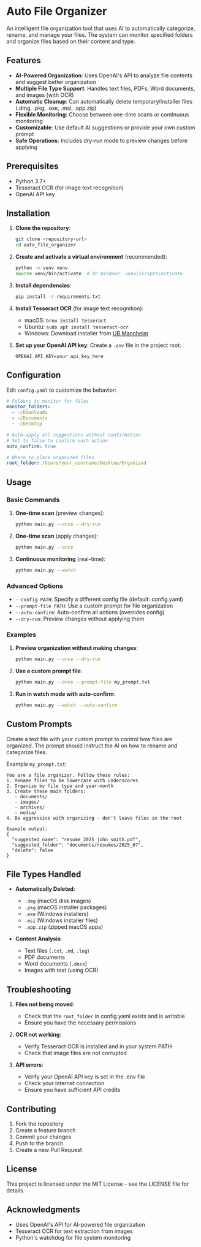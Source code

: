 # Auto File Organizer

An intelligent file organization tool that uses AI to automatically categorize, rename, and manage your files. The system can monitor specified folders and organize files based on their content and type.

## Features

- **AI-Powered Organization**: Uses OpenAI's API to analyze file contents and suggest better organization
- **Multiple File Type Support**: Handles text files, PDFs, Word documents, and images (with OCR)
- **Automatic Cleanup**: Can automatically delete temporary/installer files (.dmg, .pkg, .exe, .msi, .app.zip)
- **Flexible Monitoring**: Choose between one-time scans or continuous monitoring
- **Customizable**: Use default AI suggestions or provide your own custom prompt
- **Safe Operations**: Includes dry-run mode to preview changes before applying

## Prerequisites

- Python 3.7+
- Tesseract OCR (for image text recognition)
- OpenAI API key

## Installation

1. **Clone the repository**:
   ```bash
   git clone <repository-url>
   cd auto_file_organizer
   ```

2. **Create and activate a virtual environment** (recommended):
   ```bash
   python -m venv venv
   source venv/bin/activate  # On Windows: venv\Scripts\activate
   ```

3. **Install dependencies**:
   ```bash
   pip install -r requirements.txt
   ```

4. **Install Tesseract OCR** (for image text recognition):
   - macOS: `brew install tesseract`
   - Ubuntu: `sudo apt install tesseract-ocr`
   - Windows: Download installer from [UB Mannheim](https://github.com/UB-Mannheim/tesseract/wiki)

5. **Set up your OpenAI API key**:
   Create a `.env` file in the project root:
   ```
   OPENAI_API_KEY=your_api_key_here
   ```

## Configuration

Edit `config.yaml` to customize the behavior:

```yaml
# Folders to monitor for files
monitor_folders:
  - ~/Downloads
  - ~/Documents
  - ~/Desktop

# Auto-apply all suggestions without confirmation
# Set to false to confirm each action
auto_confirm: true

# Where to place organized files
root_folder: /Users/your_username/Desktop/Organized
```

## Usage

### Basic Commands

1. **One-time scan** (preview changes):
   ```bash
   python main.py --once --dry-run
   ```

2. **One-time scan** (apply changes):
   ```bash
   python main.py --once
   ```

3. **Continuous monitoring** (real-time):
   ```bash
   python main.py --watch
   ```

### Advanced Options

- `--config PATH`: Specify a different config file (default: config.yaml)
- `--prompt-file PATH`: Use a custom prompt for file organization
- `--auto-confirm`: Auto-confirm all actions (overrides config)
- `--dry-run`: Preview changes without applying them

### Examples

1. **Preview organization without making changes**:
   ```bash
   python main.py --once --dry-run
   ```

2. **Use a custom prompt file**:
   ```bash
   python main.py --once --prompt-file my_prompt.txt
   ```

3. **Run in watch mode with auto-confirm**:
   ```bash
   python main.py --watch --auto-confirm
   ```

## Custom Prompts

Create a text file with your custom prompt to control how files are organized. The prompt should instruct the AI on how to rename and categorize files.

Example `my_prompt.txt`:
```
You are a file organizer. Follow these rules:
1. Rename files to be lowercase with underscores
2. Organize by file type and year-month
3. Create these main folders:
   - documents/
   - images/
   - archives/
   - media/
4. Be aggressive with organizing - don't leave files in the root

Example output:
{
  "suggested_name": "resume_2025_john_smith.pdf",
  "suggested_folder": "documents/resumes/2025_07",
  "delete": false
}
```

## File Types Handled

- **Automatically Deleted**:
  - `.dmg` (macOS disk images)
  - `.pkg` (macOS installer packages)
  - `.exe` (Windows installers)
  - `.msi` (Windows installer files)
  - `.app.zip` (zipped macOS apps)

- **Content Analysis**:
  - Text files (`.txt`, `.md`, `.log`)
  - PDF documents
  - Word documents (`.docx`)
  - Images with text (using OCR)

## Troubleshooting

1. **Files not being moved**:
   - Check that the `root_folder` in config.yaml exists and is writable
   - Ensure you have the necessary permissions

2. **OCR not working**:
   - Verify Tesseract OCR is installed and in your system PATH
   - Check that image files are not corrupted

3. **API errors**:
   - Verify your OpenAI API key is set in the .env file
   - Check your internet connection
   - Ensure you have sufficient API credits

## Contributing

1. Fork the repository
2. Create a feature branch
3. Commit your changes
4. Push to the branch
5. Create a new Pull Request

## License

This project is licensed under the MIT License - see the LICENSE file for details.

## Acknowledgments

- Uses OpenAI's API for AI-powered file organization
- Tesseract OCR for text extraction from images
- Python's watchdog for file system monitoring
